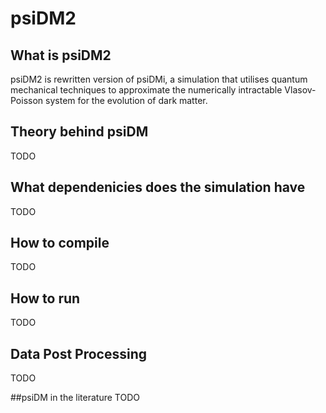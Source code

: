 # psiDM2

## What is psiDM2

psiDM2 is rewritten version of psiDMi, a simulation that utilises quantum mechanical techniques 
to approximate the numerically intractable Vlasov-Poisson system for the evolution of dark matter.

## Theory behind psiDM
TODO

## What dependenicies does the simulation have
TODO

## How to compile
TODO

## How to run
TODO

## Data Post Processing
TODO

##psiDM in the literature
TODO
